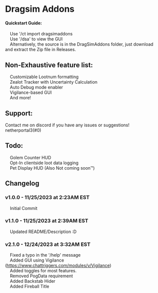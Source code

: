 # Dragsim Addons
#### Quickstart Guide:
&nbsp;&nbsp;&nbsp;&nbsp;Use '/ct import dragsimaddons\
&nbsp;&nbsp;&nbsp;&nbsp;Use '/dsa' to view the GUI\
&nbsp;&nbsp;&nbsp;&nbsp;Alternatively, the source is in the DragSimAddons folder, just download and extract the Zip file in Releases.
## Non-Exhaustive feature list:
&nbsp;&nbsp;&nbsp;&nbsp;Customizable Lootnum formatting\
&nbsp;&nbsp;&nbsp;&nbsp;Zealot Tracker with Uncertainty Calculation\
&nbsp;&nbsp;&nbsp;&nbsp;Auto Debug mode enabler\
&nbsp;&nbsp;&nbsp;&nbsp;Vigilance-based GUI\
&nbsp;&nbsp;&nbsp;&nbsp;And more!
## Support:
Contact me on discord if you have any issues or suggestions!\
netherportal3(#0)
## Todo:
&nbsp;&nbsp;&nbsp;&nbsp;Golem Counter HUD\
&nbsp;&nbsp;&nbsp;&nbsp;Opt-In clientside loot data logging\
&nbsp;&nbsp;&nbsp;&nbsp;Pet Display HUD (Also Not coming soon™)
## Changelog
### v1.0.0 - 11/25/2023 at 2:23AM EST
&nbsp;&nbsp;&nbsp;&nbsp;Initial Commit
### v1.1.0 - 11/25/2023 at 2:39AM EST
&nbsp;&nbsp;&nbsp;&nbsp;Updated README/Description :D
### v2.1.0 - 12/24/2023 at 3:32AM EST
&nbsp;&nbsp;&nbsp;&nbsp;Fixed a typo in the '/help' message\
&nbsp;&nbsp;&nbsp;&nbsp;Added GUI using Vigilance (https://www.chattriggers.com/modules/v/Vigilance)\
&nbsp;&nbsp;&nbsp;&nbsp;Added toggles for most features.\
&nbsp;&nbsp;&nbsp;&nbsp;Removed PogData requirement\
&nbsp;&nbsp;&nbsp;&nbsp;Added Backstab Hider\
&nbsp;&nbsp;&nbsp;&nbsp;Added Fireball Title
